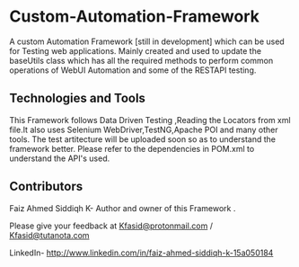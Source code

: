 # Custom-Automation-Framework
A custom Automation Framework [still in development] which can be used for Testing web applications.
Mainly created and used to update the baseUtils class which has all the required methods to perform common operations of WebUI Automation and some of the RESTAPI testing.


## Technologies and Tools
This Framework follows Data Driven Testing ,Reading the Locators from xml file.It also uses Selenium WebDriver,TestNG,Apache POI and many other tools.
The test artitecture will be uploaded soon so as to understand the framework better.
Please refer to the dependencies in POM.xml to understand the API's used.


## Contributors

Faiz Ahmed Siddiqh K- Author and owner of this Framework .

Please give your feedback at  Kfasid@protonmail.com / Kfasid@tutanota.com


LinkedIn- http://www.linkedin.com/in/faiz-ahmed-siddiqh-k-15a050184
